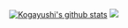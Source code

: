 [![Kogayushi's github stats](https://github-readme-stats.vercel.app/api?username=kogayushi)](https://github.com/anuraghazra/github-readme-stats)
![](https://github-readme-stats.vercel.app/api/top-langs/?username=kogayushi&layout=compact)
